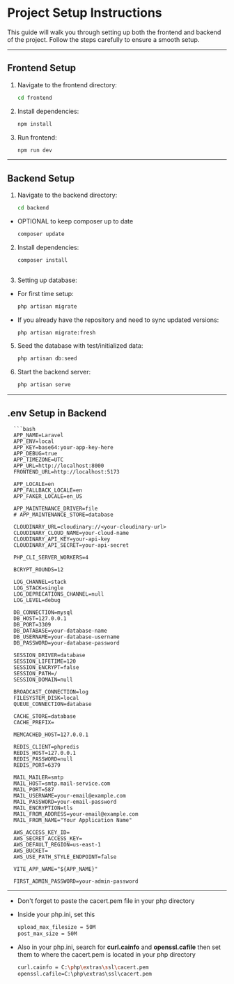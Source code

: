 # Project Setup Instructions

This guide will walk you through setting up both the frontend and backend of the project. Follow the steps carefully to ensure a smooth setup.

---

## Frontend Setup

1. Navigate to the frontend directory:
   ```bash
   cd frontend
2. Install dependencies:
   ```bash
   npm install
2. Run frontend:
   ```bash
   npm run dev

---

## Backend Setup

1. Navigate to the backend directory:
   ```bash
   cd backend
 * OPTIONAL to keep composer up to date
   ```bash
   composer update
2. Install dependencies:
   ```bash
   composer install
  
4. Setting up database:
* For first time setup:
  ```bash
  php artisan migrate
* If you already have the repository and need to sync updated versions:
  ```bash
  php artisan migrate:fresh

5. Seed the database with test/initialized data:
    ```bash
    php artisan db:seed
6. Start the backend server:
    ```bash
    php artisan serve


---

## .env Setup in Backend

      ```bash
      APP_NAME=Laravel
      APP_ENV=local
      APP_KEY=base64:your-app-key-here
      APP_DEBUG=true
      APP_TIMEZONE=UTC
      APP_URL=http://localhost:8000
      FRONTEND_URL=http://localhost:5173
      
      APP_LOCALE=en
      APP_FALLBACK_LOCALE=en
      APP_FAKER_LOCALE=en_US
      
      APP_MAINTENANCE_DRIVER=file
      # APP_MAINTENANCE_STORE=database
      
      CLOUDINARY_URL=cloudinary://<your-cloudinary-url>
      CLOUDINARY_CLOUD_NAME=your-cloud-name
      CLOUDINARY_API_KEY=your-api-key
      CLOUDINARY_API_SECRET=your-api-secret
      
      PHP_CLI_SERVER_WORKERS=4
      
      BCRYPT_ROUNDS=12
      
      LOG_CHANNEL=stack
      LOG_STACK=single
      LOG_DEPRECATIONS_CHANNEL=null
      LOG_LEVEL=debug
      
      DB_CONNECTION=mysql
      DB_HOST=127.0.0.1
      DB_PORT=3309
      DB_DATABASE=your-database-name
      DB_USERNAME=your-database-username
      DB_PASSWORD=your-database-password
      
      SESSION_DRIVER=database
      SESSION_LIFETIME=120
      SESSION_ENCRYPT=false
      SESSION_PATH=/
      SESSION_DOMAIN=null
      
      BROADCAST_CONNECTION=log
      FILESYSTEM_DISK=local
      QUEUE_CONNECTION=database
      
      CACHE_STORE=database
      CACHE_PREFIX=
      
      MEMCACHED_HOST=127.0.0.1
      
      REDIS_CLIENT=phpredis
      REDIS_HOST=127.0.0.1
      REDIS_PASSWORD=null
      REDIS_PORT=6379
      
      MAIL_MAILER=smtp
      MAIL_HOST=smtp.mail-service.com
      MAIL_PORT=587
      MAIL_USERNAME=your-email@example.com
      MAIL_PASSWORD=your-email-password
      MAIL_ENCRYPTION=tls
      MAIL_FROM_ADDRESS=your-email@example.com
      MAIL_FROM_NAME="Your Application Name"
      
      AWS_ACCESS_KEY_ID=
      AWS_SECRET_ACCESS_KEY=
      AWS_DEFAULT_REGION=us-east-1
      AWS_BUCKET=
      AWS_USE_PATH_STYLE_ENDPOINT=false
      
      VITE_APP_NAME="${APP_NAME}"
      
      FIRST_ADMIN_PASSWORD=your-admin-password

---

- Don't forget to paste the cacert.pem file in your php directory

- Inside your php.ini, set this
   ```bash
   upload_max_filesize = 50M
   post_max_size = 50M

- Also in your php.ini, search for **curl.cainfo** and **openssl.cafile** then set them to where the cacert.pem is located in your php directory
   ```bash
   curl.cainfo = C:\php\extras\ssl\cacert.pem
   openssl.cafile=C:\php\extras\ssl\cacert.pem

